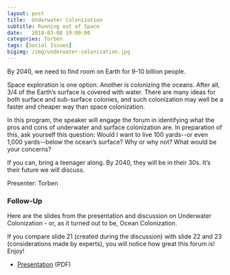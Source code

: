 ```yaml
---
layout: post
title:  Underwater Colonization
subtitle: Running out of Space 
date:   2018-03-08 19:00:00
categories: Torben 
tags: [Social Issues]
bigimg: /img/underwater-colonization.jpg
---
```


By 2040, we need to find room on Earth for 9-10 billion people. 

Space exploration is one option. Another is colonizing the oceans. After all, 3/4 of the Earth’s surface is covered with water. There are many ideas for both surface and sub-surface colonies, and such colonization may well be a faster and cheaper way than space colonization. 

In this program, the speaker will engage the forum in identifying what the pros and cons of underwater and surface colonization are. In preparation of this, ask yourself this question: Would I want to live 100 yards--or even 1,000 yards--below the ocean’s surface? Why or why not? What would be your concerns? 

If you can, bring a teenager along. By 2040, they will be in their 30s. It’s their future we will discuss.

Presenter: Torben

### Follow-Up

Here are the slides from the presentation and discussion on Underwater Colonization - or, as it turned out to be, Ocean Colonization.

If you compare slide 21 (created during the discussion) with slide 22 and 23 (considerations made by experts), you will notice how great this forum is! Enjoy!

* [Presentation](/assets/present/2018/underwater-colonization.pdf) (PDF)